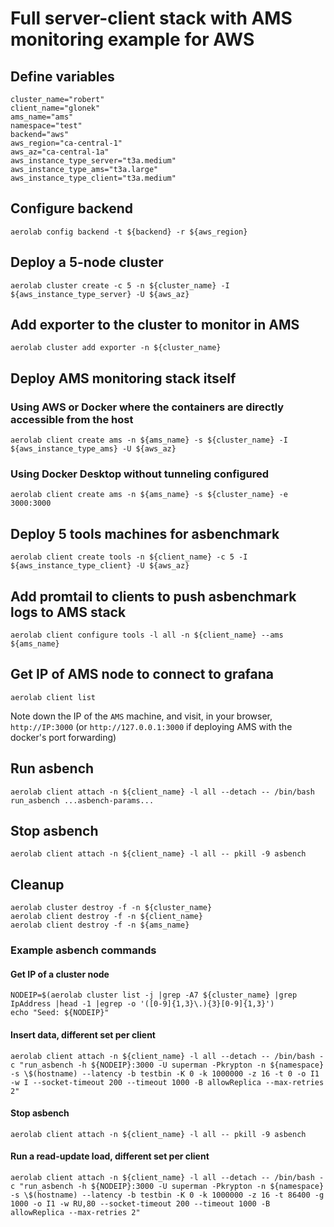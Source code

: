 # Full server-client stack with AMS monitoring example for AWS

## Define variables

```
cluster_name="robert"
client_name="glonek"
ams_name="ams"
namespace="test"
backend="aws"
aws_region="ca-central-1"
aws_az="ca-central-1a"
aws_instance_type_server="t3a.medium"
aws_instance_type_ams="t3a.large"
aws_instance_type_client="t3a.medium"
```

## Configure backend

```
aerolab config backend -t ${backend} -r ${aws_region}
```

## Deploy a 5-node cluster

```
aerolab cluster create -c 5 -n ${cluster_name} -I ${aws_instance_type_server} -U ${aws_az}
```

## Add exporter to the cluster to monitor in AMS

```
aerolab cluster add exporter -n ${cluster_name}
```

## Deploy AMS monitoring stack itself

### Using AWS or Docker where the containers are directly accessible from the host

```
aerolab client create ams -n ${ams_name} -s ${cluster_name} -I ${aws_instance_type_ams} -U ${aws_az}
```

### Using Docker Desktop without tunneling configured

```
aerolab client create ams -n ${ams_name} -s ${cluster_name} -e 3000:3000
```

## Deploy 5 tools machines for asbenchmark

```
aerolab client create tools -n ${client_name} -c 5 -I ${aws_instance_type_client} -U ${aws_az}
```

## Add promtail to clients to push asbenchmark logs to AMS stack

```
aerolab client configure tools -l all -n ${client_name} --ams ${ams_name}
```

## Get IP of AMS node to connect to grafana

```
aerolab client list
```

Note down the IP of the `AMS` machine, and visit, in your browser, `http://IP:3000` (or `http://127.0.0.1:3000` if deploying AMS with the docker's port forwarding)

## Run asbench

```
aerolab client attach -n ${client_name} -l all --detach -- /bin/bash run_asbench ...asbench-params...
```

## Stop asbench

```
aerolab client attach -n ${client_name} -l all -- pkill -9 asbench
```

## Cleanup

```
aerolab cluster destroy -f -n ${cluster_name}
aerolab client destroy -f -n ${client_name}
aerolab client destroy -f -n ${ams_name}
```

### Example asbench commands

#### Get IP of a cluster node

```
NODEIP=$(aerolab cluster list -j |grep -A7 ${cluster_name} |grep IpAddress |head -1 |egrep -o '([0-9]{1,3}\.){3}[0-9]{1,3}')
echo "Seed: ${NODEIP}"
```

#### Insert data, different set per client

```
aerolab client attach -n ${client_name} -l all --detach -- /bin/bash -c "run_asbench -h ${NODEIP}:3000 -U superman -Pkrypton -n ${namespace} -s \$(hostname) --latency -b testbin -K 0 -k 1000000 -z 16 -t 0 -o I1 -w I --socket-timeout 200 --timeout 1000 -B allowReplica --max-retries 2"
```

#### Stop asbench

```
aerolab client attach -n ${client_name} -l all -- pkill -9 asbench
```


#### Run a read-update load, different set per client

```
aerolab client attach -n ${client_name} -l all --detach -- /bin/bash -c "run_asbench -h ${NODEIP}:3000 -U superman -Pkrypton -n ${namespace} -s \$(hostname) --latency -b testbin -K 0 -k 1000000 -z 16 -t 86400 -g 1000 -o I1 -w RU,80 --socket-timeout 200 --timeout 1000 -B allowReplica --max-retries 2"
```
